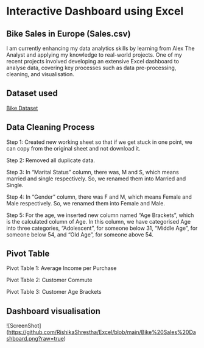 # Interactive Dashboard using Excel

## Bike Sales in Europe (Sales.csv)

I am currently enhancing my data analytics skills by learning from Alex The Analyst and applying my knowledge to real-world projects. One of my recent projects involved developing an extensive Excel dashboard to analyse data, covering key processes such as data pre-processing, cleaning, and visualisation.

## Dataset used
<a href="https://github.com/AlexTheAnalyst/Excel-Tutorial/blob/main/Excel%20Project%20Dataset.xlsx">Bike Dataset</a>

## Data Cleaning Process
Step 1: Created new working sheet so that if we get stuck in one point, we can copy from the original sheet and not download it.

Step 2: Removed all duplicate data.

Step 3: In “Marital Status” column, there was, M and S, which means married and single respectively. So, we renamed them into Married and Single.

Step 4: In “Gender” column, there was F and M, which means Female and Male respectively. So, we renamed them into Female and Male.

Step 5:  For the age, we inserted new column named “Age Brackets”, which is the calculated column of Age. In this column, we have categorised Age into three categories, “Adolescent”, for someone below 31, “Middle Age”, for someone below 54, and “Old Age”, for someone above 54.

## Pivot Table
Pivot Table 1: Average Income per Purchase

Pivot Table 2: Customer Commute

Pivot Table 3: Customer Age Brackets

## Dashboard visualisation
![ScreenShot] (https://github.com/RishikaShrestha/Excel/blob/main/Bike%20Sales%20Dashboard.png?raw=true)
